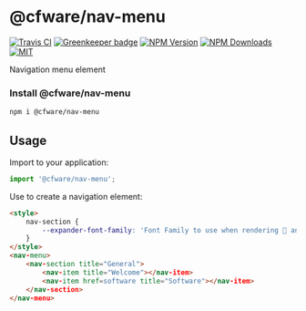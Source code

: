 # @cfware/nav-menu

[![Travis CI][travis-image]][travis-url]
[![Greenkeeper badge][gk-image]](https://greenkeeper.io/)
[![NPM Version][npm-image]][npm-url]
[![NPM Downloads][downloads-image]][downloads-url]
[![MIT][license-image]](LICENSE)

Navigation menu element


### Install @cfware/nav-menu

```sh
npm i @cfware/nav-menu
```


## Usage

Import to your application:
```js
import '@cfware/nav-menu';
```

Use to create a navigation element:
```html
<style>
	nav-section {
		--expander-font-family: 'Font Family to use when rendering  and ';
	}
</style>
<nav-menu>
	<nav-section title="General">
		<nav-item title="Welcome"></nav-item>
		<nav-item href=software title="Software"></nav-item>
	</nav-section>
</nav-menu>
```


[npm-image]: https://img.shields.io/npm/v/@cfware/nav-menu.svg
[npm-url]: https://npmjs.org/package/@cfware/nav-menu
[travis-image]: https://travis-ci.org/cfware/nav-menu.svg?branch=master
[travis-url]: https://travis-ci.org/cfware/nav-menu
[gk-image]: https://badges.greenkeeper.io/cfware/nav-menu.svg
[downloads-image]: https://img.shields.io/npm/dm/@cfware/nav-menu.svg
[downloads-url]: https://npmjs.org/package/@cfware/nav-menu
[license-image]: https://img.shields.io/npm/l/@cfware/nav-menu.svg
